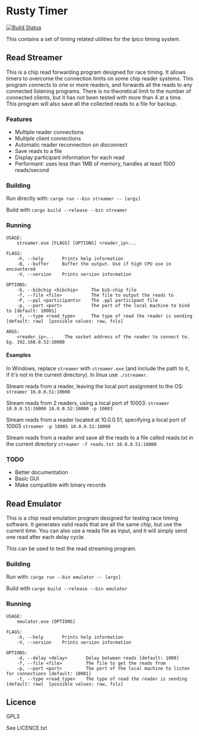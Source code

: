 # Rusty Timer

[![Build Status](https://travis-ci.org/iwismer/rusty-timer.svg?branch=master)](https://travis-ci.org/iwismer/rusty-timer)

This contains a set of timing related utilities for the Ipico timing system.

## Read Streamer

This is a chip read forwarding program designed for race timing. It allows timers to overcome the connection limits on some chip reader systems.
This program connects to one or more readers, and forwards all the reads to any connected listening programs. There is no theoretical limit to the number of connected clients, but it has not been tested with more than 4 at a time. This program will also save all the collected reads to a file for backup.

### Features

- Multiple reader connections
- Multiple client connections
- Automatic reader reconnection on disconnect
- Save reads to a file
- Display participant information for each read
- Performant: uses less than 1MB of memory, handles at least 1000 reads/second

### Building

Run directly with: ```cargo run --bin streamer -- [args]```

Build with ```cargo build --release --bin streamer```

### Running

    USAGE:
        streamer.exe [FLAGS] [OPTIONS] <reader_ip>...

    FLAGS:
        -h, --help       Prints help information
        -B, --buffer     Buffer the output. Use if high CPU use in encountered
        -V, --version    Prints version information

    OPTIONS:
        -b, --bibchip <bibchip>     The bib-chip file
        -f, --file <file>           The file to output the reads to
        -P, --ppl <participants>    The .ppl participant file
        -p, --port <port>           The port of the local machine to bind to [default: 10001]
        -t, --type <read_type>      The type of read the reader is sending [default: raw]  [possible values: raw, fsls]

    ARGS:
        <reader_ip>...    The socket address of the reader to connect to. Eg. 192.168.0.52:10000

#### Examples

In Windows, replace `streamer` with `streamer.exe` (and include the path to it, if it's not in the current directory). In linux use `./streamer`.

Stream reads from a reader, leaving the local port assignment to the OS: ```streamer 10.0.0.51:10000```

Stream reads from 2 readers, using a local port of 10003: ```streamer 10.0.0.51:10000 10.0.0.52:10000 -p 10003```

Stream reads from a reader located at 10.0.0.51, specifying a local port of 10005 ```streamer -p 10005 10.0.0.51:10000```

Stream reads from a reader and save all the reads to a file called reads.txt in the current directory ```streamer -f reads.txt 10.0.0.51:10000```

### TODO

- Better documentation
- Basic GUI
- Make compatible with binary records

## Read Emulator

This is a chip read emulation program designed for testing race timing software. It generates valid reads that are all the same chip, but use the current time. You can also use a reads file as input, and it will simply send one read after each delay cycle.

This can be used to test the read streaming program.

### Building

Run with: ```cargo run --bin emulator -- [args]```

Build with ```cargo build --release --bin emulator```

### Running

    USAGE:
        emulator.exe [OPTIONS]

    FLAGS:
        -h, --help       Prints help information
        -V, --version    Prints version information

    OPTIONS:
        -d, --delay <delay>       Delay between reads [default: 1000]
        -f, --file <file>         The file to get the reads from
        -p, --port <port>         The port of the local machine to listen for connections [default: 10001]
        -t, --type <read_type>    The type of read the reader is sending [default: raw]  [possible values: raw, fsls]

## Licence

GPL3

See LICENCE.txt
